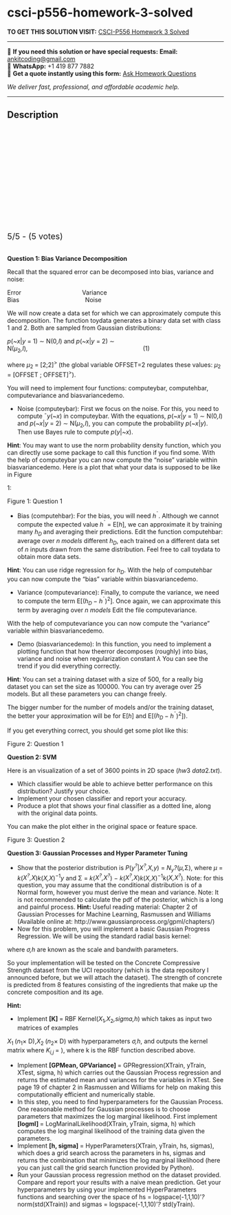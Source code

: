 # csci-p556-homework-3-solved
**TO GET THIS SOLUTION VISIT:** [CSCI-P556 Homework 3 Solved](https://www.ankitcodinghub.com/product/csci-p556-homework-3-solved/)


---

📩 **If you need this solution or have special requests:** **Email:** ankitcoding@gmail.com  
📱 **WhatsApp:** +1 419 877 7882  
📄 **Get a quote instantly using this form:** [Ask Homework Questions](https://www.ankitcodinghub.com/services/ask-homework-questions/)

*We deliver fast, professional, and affordable academic help.*

---

<h2>Description</h2>



<div class="kk-star-ratings kksr-auto kksr-align-center kksr-valign-top" data-payload="{&quot;align&quot;:&quot;center&quot;,&quot;id&quot;:&quot;91770&quot;,&quot;slug&quot;:&quot;default&quot;,&quot;valign&quot;:&quot;top&quot;,&quot;ignore&quot;:&quot;&quot;,&quot;reference&quot;:&quot;auto&quot;,&quot;class&quot;:&quot;&quot;,&quot;count&quot;:&quot;5&quot;,&quot;legendonly&quot;:&quot;&quot;,&quot;readonly&quot;:&quot;&quot;,&quot;score&quot;:&quot;5&quot;,&quot;starsonly&quot;:&quot;&quot;,&quot;best&quot;:&quot;5&quot;,&quot;gap&quot;:&quot;4&quot;,&quot;greet&quot;:&quot;Rate this product&quot;,&quot;legend&quot;:&quot;5\/5 - (5 votes)&quot;,&quot;size&quot;:&quot;24&quot;,&quot;title&quot;:&quot;CSCI-P556 Homework 3 Solved&quot;,&quot;width&quot;:&quot;138&quot;,&quot;_legend&quot;:&quot;{score}\/{best} - ({count} {votes})&quot;,&quot;font_factor&quot;:&quot;1.25&quot;}">

<div class="kksr-stars">

<div class="kksr-stars-inactive">
            <div class="kksr-star" data-star="1" style="padding-right: 4px">


<div class="kksr-icon" style="width: 24px; height: 24px;"></div>
        </div>
            <div class="kksr-star" data-star="2" style="padding-right: 4px">


<div class="kksr-icon" style="width: 24px; height: 24px;"></div>
        </div>
            <div class="kksr-star" data-star="3" style="padding-right: 4px">


<div class="kksr-icon" style="width: 24px; height: 24px;"></div>
        </div>
            <div class="kksr-star" data-star="4" style="padding-right: 4px">


<div class="kksr-icon" style="width: 24px; height: 24px;"></div>
        </div>
            <div class="kksr-star" data-star="5" style="padding-right: 4px">


<div class="kksr-icon" style="width: 24px; height: 24px;"></div>
        </div>
    </div>

<div class="kksr-stars-active" style="width: 138px;">
            <div class="kksr-star" style="padding-right: 4px">


<div class="kksr-icon" style="width: 24px; height: 24px;"></div>
        </div>
            <div class="kksr-star" style="padding-right: 4px">


<div class="kksr-icon" style="width: 24px; height: 24px;"></div>
        </div>
            <div class="kksr-star" style="padding-right: 4px">


<div class="kksr-icon" style="width: 24px; height: 24px;"></div>
        </div>
            <div class="kksr-star" style="padding-right: 4px">


<div class="kksr-icon" style="width: 24px; height: 24px;"></div>
        </div>
            <div class="kksr-star" style="padding-right: 4px">


<div class="kksr-icon" style="width: 24px; height: 24px;"></div>
        </div>
    </div>
</div>


<div class="kksr-legend" style="font-size: 19.2px;">
            5/5 - (5 votes)    </div>
    </div>
&nbsp;

<strong>Question 1: Bias Variance Decomposition&nbsp;</strong>

Recall that the squared error can be decomposed into bias, variance and noise:

Error&nbsp;&nbsp;&nbsp;&nbsp;&nbsp;&nbsp;&nbsp;&nbsp;&nbsp;&nbsp;&nbsp;&nbsp;&nbsp;&nbsp;&nbsp;&nbsp;&nbsp;&nbsp;&nbsp;&nbsp;&nbsp;&nbsp;&nbsp;&nbsp;&nbsp;&nbsp;&nbsp;&nbsp;&nbsp;&nbsp;&nbsp;&nbsp;&nbsp;&nbsp;&nbsp; Variance&nbsp;&nbsp;&nbsp;&nbsp;&nbsp;&nbsp;&nbsp;&nbsp;&nbsp;&nbsp;&nbsp;&nbsp;&nbsp;&nbsp;&nbsp;&nbsp;&nbsp;&nbsp;&nbsp;&nbsp;&nbsp;&nbsp;&nbsp;&nbsp;&nbsp;&nbsp;&nbsp;&nbsp;&nbsp;&nbsp;&nbsp;&nbsp;&nbsp;&nbsp;&nbsp;&nbsp;&nbsp; Bias&nbsp;&nbsp;&nbsp;&nbsp;&nbsp;&nbsp;&nbsp;&nbsp;&nbsp;&nbsp;&nbsp;&nbsp;&nbsp;&nbsp;&nbsp;&nbsp;&nbsp;&nbsp;&nbsp;&nbsp;&nbsp;&nbsp;&nbsp;&nbsp;&nbsp;&nbsp;&nbsp;&nbsp;&nbsp;&nbsp;&nbsp;&nbsp;&nbsp;&nbsp;&nbsp;&nbsp;&nbsp;&nbsp; Noise

We will now create a data set for which we can approximately compute this decomposition. The function toydata generates a binary data set with class 1 and 2. Both are sampled from Gaussian distributions:

<em>p</em>(<em>~x</em>|<em>y </em>= 1) ∼ N(0<em>,I</em>) and <em>p</em>(<em>~x</em>|<em>y </em>= 2) ∼ N(<em>µ</em><sub>2</sub><em>,I</em>)<em>,&nbsp;&nbsp;&nbsp;&nbsp;&nbsp;&nbsp;&nbsp;&nbsp;&nbsp;&nbsp;&nbsp;&nbsp;&nbsp;&nbsp;&nbsp;&nbsp;&nbsp;&nbsp;&nbsp;&nbsp;&nbsp;&nbsp;&nbsp;&nbsp;&nbsp;&nbsp;&nbsp;&nbsp;&nbsp;&nbsp;&nbsp;&nbsp;&nbsp;&nbsp;&nbsp;&nbsp;&nbsp;&nbsp;&nbsp;&nbsp;&nbsp;&nbsp;&nbsp;&nbsp;&nbsp;&nbsp;&nbsp;&nbsp;&nbsp;&nbsp;&nbsp;&nbsp;&nbsp;&nbsp;&nbsp;&nbsp;&nbsp;&nbsp;&nbsp;&nbsp;&nbsp;&nbsp;&nbsp;&nbsp;&nbsp;&nbsp;&nbsp; </em>(1)

where <em>µ</em><sub>2 </sub>= [2;2]<sup>&gt; </sup>(the global variable OFFSET=2 regulates these values: <em>µ</em><sub>2 </sub>= [OFFSET ; OFFSET]<sup>&gt;</sup>).

You will need to implement four functions: computeybar, computehbar, computevariance and biasvariancedemo.

<ul>
<li>Noise (computeybar): First we focus on the noise. For this, you need to compute ¯<em>y</em>(<em>~x</em>) in computeybar. With the equations, <em>p</em>(<em>~x</em>|<em>y </em>= 1) ∼ N(0<em>,I</em>) and <em>p</em>(<em>~x</em>|<em>y </em>= 2) ∼ N(<em>µ</em><sub>2</sub><em>,I</em>), you can compute the probability <em>p</em>(<em>~x</em>|<em>y</em>). Then use Bayes rule to compute <em>p</em>(<em>y</em>|<em>~x</em>).</li>
</ul>
<strong>Hint</strong>: You may want to use the norm probability density function, which you can directly use some package to call this function if you find some. With the help of computeybar you can now compute the “noise” variable within biasvariancedemo. Here is a plot that what your data is supposed to be like in Figure

1:

Figure 1: Question 1

<ul>
<li>Bias (computehbar): For the bias, you will need <em>h</em><sup>¯</sup>. Although we cannot compute the expected value <em>h</em><sup>¯ </sup>= E[<em>h</em>], we can approximate it by training many <em>h<sub>D </sub></em>and averaging their predictions. Edit the function computehbar: average over <em>n </em><em>models </em>different <em>h<sub>D</sub></em>, each trained on a different data set of <em>n </em>inputs drawn from the same distribution. Feel free to call toydata to obtain more data sets.</li>
</ul>
<strong>Hint</strong>: You can use ridge regression for <em>h<sub>D</sub></em>. With the help of computehbar you can now compute the “bias” variable within biasvariancedemo.

<ul>
<li>Variance (computevariance): Finally, to compute the variance, we need to compute the term E[(<em>h<sub>D </sub></em>− <em>h</em><sup>¯</sup>)<sup>2</sup>]. Once again, we can approximate this term by averaging over <em>n models </em> Edit the file computevariance.</li>
</ul>
With the help of computevariance you can now compute the “variance” variable within biasvariancedemo.

<ul>
<li>Demo (biasvariancedemo): In this function, you need to implement a plotting function that how theerror decomposes (roughly) into bias, variance and noise when regularization constant <em>λ </em> You can see the trend if you did everything correctly.</li>
</ul>
<strong>Hint</strong>: You can set a training dataset with a size of 500, for a really big dataset you can set the size as 100000. You can try average over 25 models. But all these parameters you can change freely.

The bigger number for the number of models and/or the training dataset, the better your approximation will be for E[<em>h</em>] and E[(<em>h<sub>D </sub></em>− <em>h</em><sup>¯</sup>)<sup>2</sup>]).

If you get everything correct, you should get some plot like this:

Figure 2: Question 1

<strong>Question 2: SVM&nbsp;</strong>

Here is an visualization of a set of 3600 points in 2D space (<em>hw</em>3 <em>data</em>2<em>.txt</em>).

<ul>
<li>Which classifier would be able to achieve better performance on this distribution? Justify your choice.</li>
<li>Implement your chosen classifier and report your accuracy.</li>
<li>Produce a plot that shows your final classifier as a dotted line, along with the original data points.</li>
</ul>
You can make the plot either in the original space or feature space.

Figure 3: Question 2

<strong>Question 3: Gaussian Processes and Hyper Parameter Tuning&nbsp;</strong>

<ul>
<li>Show that the posterior distribution is <em>P</em>(<em>y<sup>?</sup></em>|<em>X<sup>?</sup>,X,y</em>) = <em>N<sub>y</sub></em><em>?</em>(<em>µ,</em>Σ), where <em>µ </em>= <em>k</em>(<em>X<sup>?</sup>,X</em>)<em>k</em>(<em>X,X</em>)<sup>−1</sup><em>y </em>and Σ = <em>k</em>(<em>X<sup>?</sup>,X<sup>?</sup></em>) − <em>k</em>(<em>X<sup>?</sup>,X</em>)<em>k</em>(<em>X,X</em>)<sup>−1</sup><em>k</em>(<em>X,X<sup>?</sup></em>). Note: for this question, you may assume that the conditional distribution is of a Normal form, however you must derive the mean and variance. Note: It is not recommended to calculate the pdf of the posterior, which is a long and painful process. <strong>Hint: </strong>Useful reading material: Chapter 2 of Gaussian Processes for Machine Learning, Rasmussen and Williams (Available online at: http://www.gaussianprocess.org/gpml/chapters/)</li>
<li>Now for this problem, you will implement a basic Gaussian Progress Regression. We will be using the standard radial basis kernel:</li>
</ul>
where <em>σ,h </em>are known as the scale and bandwith parameters.

So your implementation will be tested on the Concrete Compressive Strength dataset from the UCI repository (which is the data repository I announced before, but we will attach the dataset). The strength of concrete is predicted from 8 features consisting of the ingredients that make up the concrete composition and its age.

<strong>Hint:</strong>

<ul>
<li>Implement <strong>[K] </strong>= RBF Kernel(<em>X</em><sub>1</sub><em>,X</em><sub>2</sub><em>,sigma,h</em>) which takes as input two matrices of examples</li>
</ul>
<em>X</em><sub>1 </sub>(<em>n</em><sub>1</sub>× D),<em>X</em><sub>2 </sub>(<em>n</em><sub>2</sub>× D) with hyperparameters <em>σ,h</em>, and outputs the kernel matrix where <em>K<sub>i,j </sub></em>= ), where k is the RBF function described above.

<ul>
<li>Implement <strong>[GPMean, GPVariance] </strong>= GPRegression(XTrain, yTrain, XTest, sigma, h) which carries out the Gaussian Process regression and returns the estimated mean and variances for the variables in XTest. See page 19 of chapter 2 in Rasmussen and Williams for help on making this computationally efficient and numerically stable.</li>
<li>In this step, you need to find hyperparameters for the Gaussian Process. One reasonable method for Gaussian processes is to choose parameters that maximizes the log marginal likelihood. First implement <strong>[logml] </strong>= LogMarinalLikelihood(XTrain, yTrain, sigma, h) which computes the log marginal likelihood of the training data given the parameters.</li>
<li>Implement <strong>[h, sigma] </strong>= HyperParameters(XTrain, yTrain, hs, sigmas), which does a grid search across the parameters in hs, sigmas and returns the combination that minimizes the log marginal likelihood (here you can just call the grid search function provided by Python).</li>
<li>Run your Gaussian process regression method on the dataset provided. Compare and report your results with a naive mean prediction. Get your hyperparameters by using your implemented HyperParameters functions and searching over the space of hs = logspace(-1,1,10)’<em>? </em>norm(std(XTrain)) and sigmas = logspace(-1,1,10)’<em>? </em>std(yTrain).</li>
</ul>

